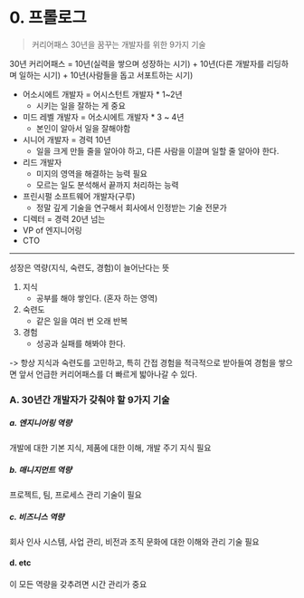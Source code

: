 # 0. 프롤로그

> 커리어패스 30년을 꿈꾸는 개발자를 위한 9가지 기술

30년 커리어패스 = 10년(실력을 쌓으며 성장하는 시기) + 10년(다른 개발자를 리딩하며 일하는 시기) + 10년(사람들을 돕고 서포트하는 시기)

- 어소시에트 개발자 = 어시스턴트 개발자 * 1~2년
  - 시키는 일을 잘하는 게 중요
- 미드 레벨 개발자 = 어소시에트 개발자 * 3 ~ 4년
  - 본인이 알아서 일을 잘해야함
- 시니어 개발자 = 경력 10년
  - 일을 크게 만들 줄을 알아야 하고, 다른 사람을 이끌며 일할 줄 알아야 한다.
- 리드 개발자
  - 미지의 영역을 해결하는 능력 필요
  - 모르는 일도 분석해서 끝까지 처리하는 능력
- 프린시펄 소프트웨어 개발자(구루)
  - 정말 깊게 기술을 연구해서 회사에서 인정받는 기술 전문가
- 디렉터 = 경력 20년 넘는
- VP of 엔지니어링
- CTO

---

성장은 역량(지식, 숙련도, 경험)이 늘어난다는 뜻

1. 지식
   - 공부를 해야 쌓인다. (혼자 하는 영역)
3. 숙련도
   - 같은 일을 여러 번 오래 반복
5. 경험
   - 성공과 실패를 해봐야 한다.

-> 항상 지식과 숙련도를 고민하고, 특히 간접 경험을 적극적으로 받아들여 경험을 쌓으면 앞서 언급한 커리어패스를 더 빠르게 밟아나갈 수 있다.

### A. 30년간 개발자가 갖춰야 할 9가지 기술

##### a. 엔지니어링 역량

개발에 대한 기본 지식, 제품에 대한 이해, 개발 주기 지식 필요

##### b. 매니지먼트 역량

프로젝트, 팀, 프로세스 관리 기술이 필요

##### c. 비즈니스 역량

회사 인사 시스템, 사업 관리, 비전과 조직 문화에 대한 이해와 관리 기술 필요

#### d. etc

이 모든 역량을 갖추려면 시간 관리가 중요

